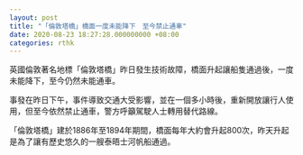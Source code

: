 ```yaml
---
layout: post
title: "「倫敦塔橋」橋面一度未能降下　至今禁止通車"
date: 2020-08-23 18:27:28.000000000 +08:00
categories: rthk
---
```


英國倫敦著名地標「倫敦塔橋」昨日發生技術故障，橋面升起讓船隻通過後，一度未能降下，至今仍然未能通車。

事發在昨日下午，事件導致交通大受影響，並在一個多小時後，重新開放讓行人使用，但至今依然禁止通車，警方呼籲駕駛人士轉用替代路線。

「倫敦塔橋」建於1886年至1894年期間，橋面每年大約會升起800次，昨天升起是為了讓有歷史悠久的一艘泰晤士河帆船通過。
